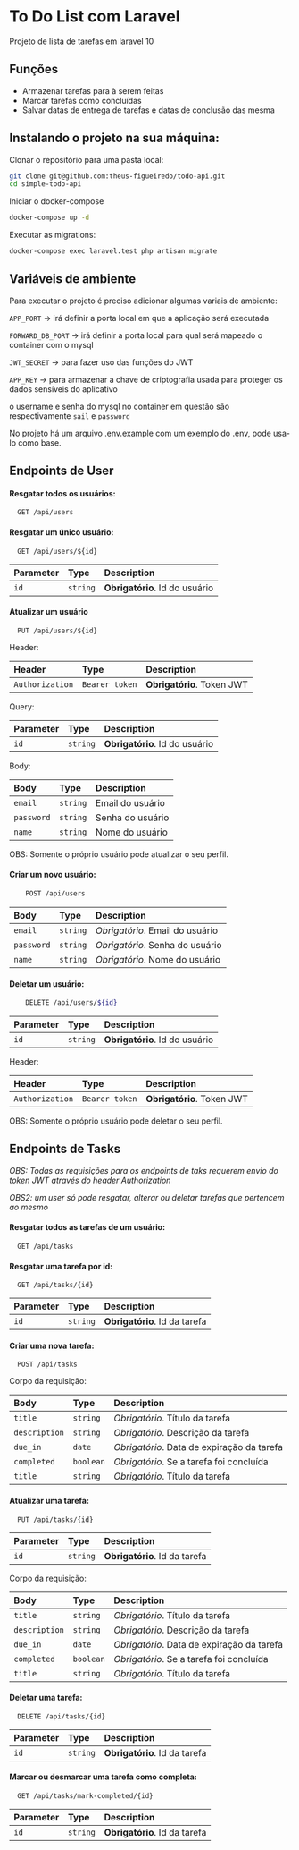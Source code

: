 
# To Do List com Laravel

Projeto de lista de tarefas em laravel 10

## Funções

- Armazenar tarefas para à serem feitas
- Marcar tarefas como concluídas
- Salvar datas de entrega de tarefas e datas de conclusão das mesma

## Instalando o projeto na sua máquina:

Clonar o repositório para uma pasta local:

```bash
git clone git@github.com:theus-figueiredo/todo-api.git
cd simple-todo-api
```

Iniciar o docker-compose

```bash
docker-compose up -d
```

Executar as migrations:

```bash
docker-compose exec laravel.test php artisan migrate
```


## Variáveis de ambiente

Para executar o projeto é preciso adicionar algumas variais de ambiente:

`APP_PORT` -> irá definir a porta local em que a aplicação será executada

`FORWARD_DB_PORT` -> irá definir a porta local para qual será mapeado o container com o mysql

`JWT_SECRET` -> para fazer uso das funções do JWT

`APP_KEY` -> para armazenar a chave de criptografia usada para proteger os dados sensíveis do aplicativo


o username e senha do mysql no container em questão são respectivamente `sail` e `password`

No projeto há um arquivo .env.example com um exemplo do .env, pode usa-lo como base.



## Endpoints de User

#### Resgatar todos os usuários:

```http
  GET /api/users
```


#### Resgatar um único usuário:

```http
  GET /api/users/${id}
```

| Parameter | Type     | Description                       |
| :-------- | :------- | :-------------------------------- |
| `id`      | `string` | **Obrigatório**. Id do usuário |


#### Atualizar um usuário

```http
  PUT /api/users/${id}
```

Header:

| Header | Type     | Description                       |
| :-------- | :------- | :-------------------------------- |
| `Authorization`      | `Bearer token` | **Obrigatório**. Token JWT    |

Query:

| Parameter | Type     | Description                       |
| :-------- | :------- | :-------------------------------- |
| `id`      | `string` | **Obrigatório**. Id do usuário    |

Body:

| Body      | Type     | Description                       |
| :-------- | :------- | :-------------------------------- |
| `email`   | `string` | Email do usuário   |
| `password`   | `string` | Senha do usuário   |
| `name`   | `string` | Nome do usuário   |

OBS: Somente o próprio usuário pode atualizar o seu perfil.

#### Criar um novo usuário:

```bash
    POST /api/users
```

| Body      | Type     | Description                       |
| :-------- | :------- | :-------------------------------- |
| `email`   | `string` | *Obrigatório*. Email do usuário   |
| `password`   | `string` | *Obrigatório*. Senha do usuário   |
| `name`   | `string` | *Obrigatório*. Nome do usuário   |


#### Deletar um usuário:



```bash
    DELETE /api/users/${id}
```


| Parameter | Type     | Description                       |
| :-------- | :------- | :-------------------------------- |
| `id`      | `string` | **Obrigatório**. Id do usuário |

Header:

| Header | Type     | Description                       |
| :-------- | :------- | :-------------------------------- |
| `Authorization`      | `Bearer token` | **Obrigatório**. Token JWT    |

OBS: Somente o próprio usuário pode deletar o seu perfil.

## Endpoints de Tasks

_OBS: Todas as requisições para os endpoints de taks requerem envio do token JWT através do header Authorization_

_OBS2: um user só pode resgatar, alterar ou deletar tarefas que pertencem ao mesmo_

#### Resgatar todos as tarefas de um usuário:

```http
  GET /api/tasks
```

#### Resgatar uma tarefa por id:

```http
  GET /api/tasks/{id}
```

| Parameter | Type     | Description                       |
| :-------- | :------- | :-------------------------------- |
| `id`      | `string` | **Obrigatório**. Id da tarefa |

#### Criar uma nova tarefa:

```http
  POST /api/tasks
```

Corpo da requisição:

| Body      | Type     | Description                       |
| :-------- | :------- | :-------------------------------- |
| `title`   | `string` | *Obrigatório*. Título da tarefa   |
| `description` | `string` | *Obrigatório*. Descrição da tarefa   |
| `due_in`  | `date` | *Obrigatório*. Data de expiração da tarefa |
| `completed`|`boolean`| *Obrigatório*. Se a tarefa foi concluída |
| `title`   | `string` | *Obrigatório*. Título da tarefa  |


#### Atualizar uma tarefa:

```http
  PUT /api/tasks/{id}
```

| Parameter | Type     | Description                       |
| :-------- | :------- | :-------------------------------- |
| `id`      | `string` | **Obrigatório**. Id da tarefa |


Corpo da requisição:

| Body      | Type     | Description                       |
| :-------- | :------- | :-------------------------------- |
| `title`   | `string` | *Obrigatório*. Título da tarefa   |
| `description` | `string` | *Obrigatório*. Descrição da tarefa   |
| `due_in`  | `date` | *Obrigatório*. Data de expiração da tarefa |
| `completed`|`boolean`| *Obrigatório*. Se a tarefa foi concluída |
| `title`   | `string` | *Obrigatório*. Título da tarefa  |


#### Deletar uma tarefa:


```http
  DELETE /api/tasks/{id}
```

| Parameter | Type     | Description                       |
| :-------- | :------- | :-------------------------------- |
| `id`      | `string` | **Obrigatório**. Id da tarefa |


#### Marcar ou desmarcar uma tarefa como completa:

```http
  GET /api/tasks/mark-completed/{id}
```

| Parameter | Type     | Description                       |
| :-------- | :------- | :-------------------------------- |
| `id`      | `string` | **Obrigatório**. Id da tarefa |
